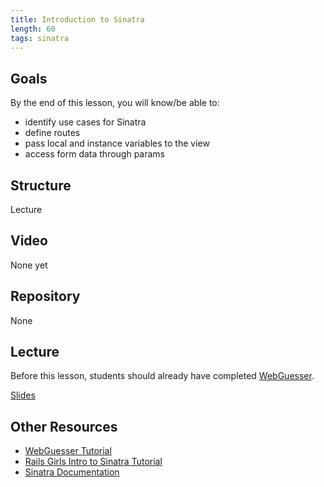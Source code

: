 ```yaml
---
title: Introduction to Sinatra
length: 60
tags: sinatra
---
```


## Goals

By the end of this lesson, you will know/be able to:

* identify use cases for Sinatra
* define routes
* pass local and instance variables to the view
* access form data through params

## Structure

Lecture

## Video

None yet

## Repository

None

## Lecture

Before this lesson, students should already have completed [WebGuesser](http://tutorials.jumpstartlab.com/projects/web_guesser.html). 

[Slides](https://www.dropbox.com/s/k9b5ppidhdyw29o/Sinatra-Intro.pdf?dl=0)

## Other Resources

* [WebGuesser Tutorial](http://tutorials.jumpstartlab.com/projects/web_guesser.html)
* [Rails Girls Intro to Sinatra Tutorial](http://guides.railsgirls.com/sinatra-app/)
* [Sinatra Documentation](http://www.sinatrarb.com/intro.html)

